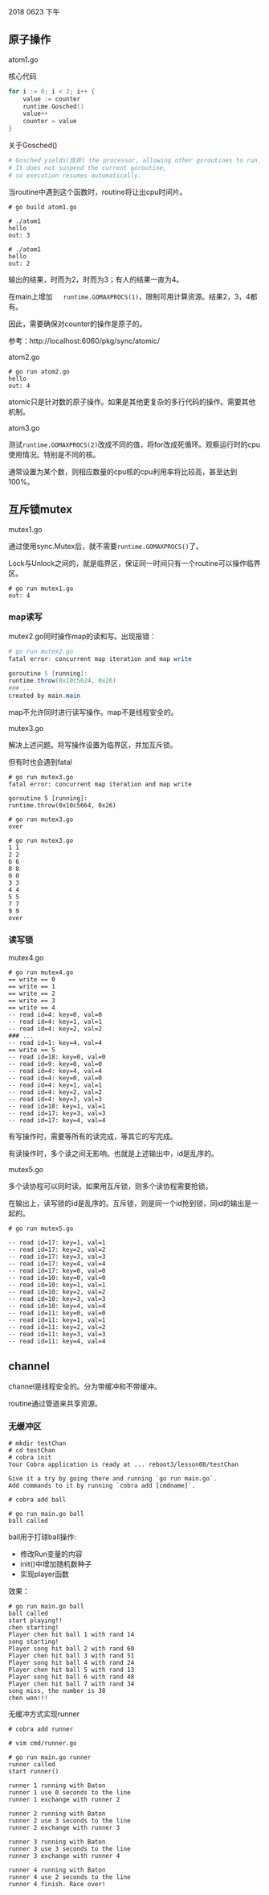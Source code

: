 2018 0623 下午

## 原子操作

atom1.go

核心代码

```go
for i := 0; i < 2; i++ {
    value := counter
    runtime.Gosched()
    value++
    counter = value
}
```

关于Gosched()

```powershell
# Gosched yields(放弃) the processor, allowing other goroutines to run. 
# It does not suspend the current goroutine, 
# so execution resumes automatically.
```

当routine中遇到这个函数时，routine将让出cpu时间片。

```shell
# go build atom1.go

# ./atom1
hello
out: 3

# ./atom1
hello
out: 2
```

输出的结果，时而为2，时而为3；有人的结果一直为4。

在main上增加`   runtime.GOMAXPROCS(1)`，限制可用计算资源。结果2，3，4都有。



因此，需要确保对counter的操作是原子的。

参考：http://localhost:6060/pkg/sync/atomic/

atom2.go

```shell
# go run atom2.go
hello
out: 4
```

atomic只是针对数的原子操作。如果是其他更复杂的多行代码的操作。需要其他机制。



atom3.go

测试`runtime.GOMAXPROCS(2)`改成不同的值，将for改成死循环。观察运行时的cpu使用情况。特别是不同的核。

通常设置为某个数，则相应数量的cpu核的cpu利用率将比较高，甚至达到100%。



## 互斥锁mutex

mutex1.go

通过使用sync.Mutex后，就不需要`runtime.GOMAXPROCS()`了。

Lock与Unlock之间的，就是临界区，保证同一时间只有一个routine可以操作临界区。

```shell
# go run mutex1.go
out: 4
```



### map读写

mutex2.go同时操作map的读和写。出现报错：

```powershell
# go run mutex2.go
fatal error: concurrent map iteration and map write

goroutine 5 [running]:
runtime.throw(0x10c5624, 0x26)
### ...
created by main.main
```

map不允许同时进行读写操作。map不是线程安全的。



mutex3.go

解决上述问题。将写操作设置为临界区，并加互斥锁。

但有时也会遇到fatal

```shell
# go run mutex3.go
fatal error: concurrent map iteration and map write

goroutine 5 [running]:
runtime.throw(0x10c5664, 0x26)

# go run mutex3.go
over

# go run mutex3.go
1 1
2 2
6 6
8 8
0 0
3 3
4 4
5 5
7 7
9 9
over
```



### 读写锁

mutex4.go

```shell
# go run mutex4.go
== write == 0
== write == 1
== write == 2
== write == 3
== write == 4
-- read id=4: key=0, val=0
-- read id=4: key=1, val=1
-- read id=4: key=2, val=2
### ...
-- read id=1: key=4, val=4
== write == 5
-- read id=18: key=0, val=0
-- read id=9: key=0, val=0
-- read id=4: key=4, val=4
-- read id=4: key=0, val=0
-- read id=4: key=1, val=1
-- read id=4: key=2, val=2
-- read id=4: key=3, val=3
-- read id=18: key=1, val=1
-- read id=17: key=3, val=3
-- read id=17: key=4, val=4
```

有写操作时，需要等所有的读完成，等其它的写完成。

有读操作时，多个读之间无影响。也就是上述输出中，id是乱序的。



mutex5.go

多个读协程可以同时读。如果用互斥锁，则多个读协程需要抢锁。

在输出上，读写锁的id是乱序的。互斥锁，则是同一个id抢到锁，同id的输出是一起的。

```shell
# go run mutex5.go

-- read id=17: key=1, val=1
-- read id=17: key=2, val=2
-- read id=17: key=3, val=3
-- read id=17: key=4, val=4
-- read id=17: key=0, val=0
-- read id=10: key=0, val=0
-- read id=10: key=1, val=1
-- read id=10: key=2, val=2
-- read id=10: key=3, val=3
-- read id=10: key=4, val=4
-- read id=11: key=0, val=0
-- read id=11: key=1, val=1
-- read id=11: key=2, val=2
-- read id=11: key=3, val=3
-- read id=11: key=4, val=4
```



## channel

channel是线程安全的。分为带缓冲和不带缓冲。

routine通过管道来共享资源。

### 无缓冲区

```shell
# mkdir testChan
# cd testChan
# cobra init
Your Cobra application is ready at ... reboot3/lesson08/testChan

Give it a try by going there and running `go run main.go`.
Add commands to it by running `cobra add [cmdname]`.

# cobra add ball

# go run main.go ball
ball called
```

ball用于打球ball操作:

* 修改Run变量的内容
* init()中增加随机数种子
* 实现player函数

效果：

```shell
# go run main.go ball
ball called
start playing!!
chen starting!
Player chen hit ball 1 with rand 14
song starting!
Player song hit ball 2 with rand 60
Player chen hit ball 3 with rand 51
Player song hit ball 4 with rand 24
Player chen hit ball 5 with rand 13
Player song hit ball 6 with rand 48
Player chen hit ball 7 with rand 34
song miss, the number is 38
chen won!!!
```



无缓冲方式实现runner

```shell
# cobra add runner

# vim cmd/runner.go

# go run main.go runner
runner called
start runner()

runner 1 running with Baton
runner 1 use 0 seconds to the line
runner 1 exchange with runner 2

runner 2 running with Baton
runner 2 use 3 seconds to the line
runner 2 exchange with runner 3

runner 3 running with Baton
runner 3 use 3 seconds to the line
runner 3 exchange with runner 4

runner 4 running with Baton
runner 4 use 2 seconds to the line
runner 4 finish. Race over!

```

